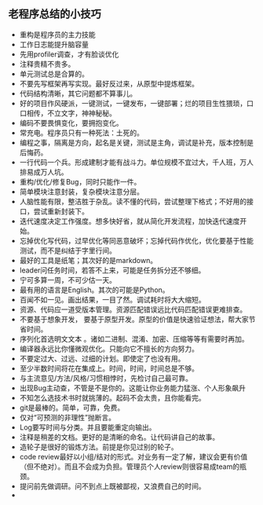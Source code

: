 ## 老程序总结的小技巧

- 重构是程序员的主力技能
- 工作日志能提升脑容量
- 先用profiler调查，才有脸谈优化
- 注释贵精不贵多。
- 单元测试总是合算的。
- 不要先写框架再写实现。最好反过来，从原型中提炼框架。
- 代码结构清晰，其它问题都不算事儿。
- 好的项目作风硬派，一键测试，一键发布，一键部署；烂的项目生性猥琐，口口相传，不立文字，神神秘秘。
- 编码不要畏惧变化，要拥抱变化。
- 常充电。程序员只有一种死法：土死的。
- 编程之事，隔离是方向，起名是关键，测试是主角，调试是补充，版本控制是后悔药。
- 一行代码一个兵。形成建制才能有战斗力。单位规模不宜过大，千人班，万人排易成万人坑。
- 重构/优化/修复Bug，同时只能作一件。
- 简单模块注意封装，复杂模块注意分层。
- 人脑性能有限，整洁胜于杂乱。读不懂的代码，尝试整理下格式；不好用的接口，尝试重新封装下。
- 迭代速度决定工作强度。想多快好省，就从简化开发流程，加快迭代速度开始。
- 忘掉优化写代码，过早优化等同恶意破坏；忘掉代码作优化，优化要基于性能测试，而不是纠结于字里行间。
- 最好的工具是纸笔；其次好的是markdown。
- leader问任务时间，若答不上来，可能是任务拆分还不够细。
- 宁可多算一周，不可少估一天。
- 最有用的语言是English。其次的可能是Python。
- 百闻不如一见。画出结果，一目了然。调试耗时将大大缩短。
- 资源、代码应一道受版本管理。资源匹配错误远比代码匹配错误更难排查。
- 不要基于想象开发， 要基于原型开发。原型的价值是快速验证想法，帮大家节省时间。
- 序列化首选明文文本 。诸如二进制、混淆、加密、压缩等等有需要时再加。
- 编译器永远比你懂微观优化。只能向它不擅长的方向努力。
- 不要定过大、过远、过细的计划。即使定了也没有用。
- 至少半数时间将花在集成上。时间，时间，时间总是不够。
- 与主流意见/方法/风格/习惯相悖时，先检讨自己最可靠。
- 出现Bug主动查，不管是不是你的。这能让你业务能力猛涨、个人形象飙升
- 不知怎么选技术书时就挑薄的。起码不会太贵，且你能看完。
- git是最棒的。简单，可靠，免费。
- 仅对“可预测的非理性”抛断言。
- Log要写时间与分类。并且要能重定向输出。
- 注释是稍差的文档。更好的是清晰的命名。让代码讲自己的故事。
- 造轮子是很好的锻炼方法。前提是你见过别的轮子。
- code review最好以小组/结对的形式。对业务有一定了解，建议会更有价值（但不绝对）。而且不会成为负担。管理员个人review则很容易成team的瓶颈。
- 提问前先做调研。问不到点上既被鄙视，又浪费自己的时间。
- 